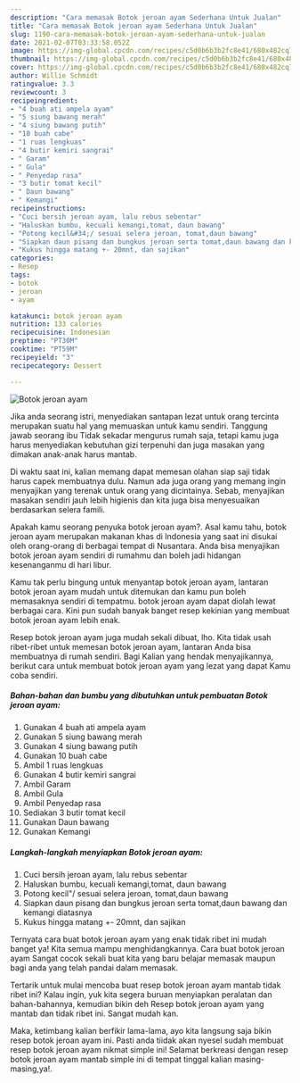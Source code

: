 ```yaml
---
description: "Cara memasak Botok jeroan ayam Sederhana Untuk Jualan"
title: "Cara memasak Botok jeroan ayam Sederhana Untuk Jualan"
slug: 1190-cara-memasak-botok-jeroan-ayam-sederhana-untuk-jualan
date: 2021-02-07T03:33:58.052Z
image: https://img-global.cpcdn.com/recipes/c5d0b6b3b2fc8e41/680x482cq70/botok-jeroan-ayam-foto-resep-utama.jpg
thumbnail: https://img-global.cpcdn.com/recipes/c5d0b6b3b2fc8e41/680x482cq70/botok-jeroan-ayam-foto-resep-utama.jpg
cover: https://img-global.cpcdn.com/recipes/c5d0b6b3b2fc8e41/680x482cq70/botok-jeroan-ayam-foto-resep-utama.jpg
author: Willie Schmidt
ratingvalue: 3.3
reviewcount: 3
recipeingredient:
- "4 buah ati ampela ayam"
- "5 siung bawang merah"
- "4 siung bawang putih"
- "10 buah cabe"
- "1 ruas lengkuas"
- "4 butir kemiri sangrai"
- " Garam"
- " Gula"
- " Penyedap rasa"
- "3 butir tomat kecil"
- " Daun bawang"
- " Kemangi"
recipeinstructions:
- "Cuci bersih jeroan ayam, lalu rebus sebentar"
- "Haluskan bumbu, kecuali kemangi,tomat, daun bawang"
- "Potong kecil&#34;/ sesuai selera jeroan, tomat,daun bawang"
- "Siapkan daun pisang dan bungkus jeroan serta tomat,daun bawang dan kemangi diatasnya"
- "Kukus hingga matang +- 20mnt, dan sajikan"
categories:
- Resep
tags:
- botok
- jeroan
- ayam

katakunci: botok jeroan ayam 
nutrition: 133 calories
recipecuisine: Indonesian
preptime: "PT30M"
cooktime: "PT59M"
recipeyield: "3"
recipecategory: Dessert

---
```



![Botok jeroan ayam](https://img-global.cpcdn.com/recipes/c5d0b6b3b2fc8e41/680x482cq70/botok-jeroan-ayam-foto-resep-utama.jpg)

Jika anda seorang istri, menyediakan santapan lezat untuk orang tercinta merupakan suatu hal yang memuaskan untuk kamu sendiri. Tanggung jawab seorang ibu Tidak sekadar mengurus rumah saja, tetapi kamu juga harus menyediakan kebutuhan gizi terpenuhi dan juga masakan yang dimakan anak-anak harus mantab.

Di waktu  saat ini, kalian memang dapat memesan olahan siap saji tidak harus capek membuatnya dulu. Namun ada juga orang yang memang ingin menyajikan yang terenak untuk orang yang dicintainya. Sebab, menyajikan masakan sendiri jauh lebih higienis dan kita juga bisa menyesuaikan berdasarkan selera famili. 



Apakah kamu seorang penyuka botok jeroan ayam?. Asal kamu tahu, botok jeroan ayam merupakan makanan khas di Indonesia yang saat ini disukai oleh orang-orang di berbagai tempat di Nusantara. Anda bisa menyajikan botok jeroan ayam sendiri di rumahmu dan boleh jadi hidangan kesenanganmu di hari libur.

Kamu tak perlu bingung untuk menyantap botok jeroan ayam, lantaran botok jeroan ayam mudah untuk ditemukan dan kamu pun boleh memasaknya sendiri di tempatmu. botok jeroan ayam dapat diolah lewat berbagai cara. Kini pun sudah banyak banget resep kekinian yang membuat botok jeroan ayam lebih enak.

Resep botok jeroan ayam juga mudah sekali dibuat, lho. Kita tidak usah ribet-ribet untuk memesan botok jeroan ayam, lantaran Anda bisa membuatnya di rumah sendiri. Bagi Kalian yang hendak menyajikannya, berikut cara untuk membuat botok jeroan ayam yang lezat yang dapat Kamu coba sendiri.

<!--inarticleads1-->

##### Bahan-bahan dan bumbu yang dibutuhkan untuk pembuatan Botok jeroan ayam:

1. Gunakan 4 buah ati ampela ayam
1. Gunakan 5 siung bawang merah
1. Gunakan 4 siung bawang putih
1. Gunakan 10 buah cabe
1. Ambil 1 ruas lengkuas
1. Gunakan 4 butir kemiri sangrai
1. Ambil  Garam
1. Ambil  Gula
1. Ambil  Penyedap rasa
1. Sediakan 3 butir tomat kecil
1. Gunakan  Daun bawang
1. Gunakan  Kemangi




<!--inarticleads2-->

##### Langkah-langkah menyiapkan Botok jeroan ayam:

1. Cuci bersih jeroan ayam, lalu rebus sebentar
1. Haluskan bumbu, kecuali kemangi,tomat, daun bawang
1. Potong kecil&#34;/ sesuai selera jeroan, tomat,daun bawang
1. Siapkan daun pisang dan bungkus jeroan serta tomat,daun bawang dan kemangi diatasnya
1. Kukus hingga matang +- 20mnt, dan sajikan




Ternyata cara buat botok jeroan ayam yang enak tidak ribet ini mudah banget ya! Kita semua mampu menghidangkannya. Cara buat botok jeroan ayam Sangat cocok sekali buat kita yang baru belajar memasak maupun bagi anda yang telah pandai dalam memasak.

Tertarik untuk mulai mencoba buat resep botok jeroan ayam mantab tidak ribet ini? Kalau ingin, yuk kita segera buruan menyiapkan peralatan dan bahan-bahannya, kemudian bikin deh Resep botok jeroan ayam yang mantab dan tidak ribet ini. Sangat mudah kan. 

Maka, ketimbang kalian berfikir lama-lama, ayo kita langsung saja bikin resep botok jeroan ayam ini. Pasti anda tiidak akan nyesel sudah membuat resep botok jeroan ayam nikmat simple ini! Selamat berkreasi dengan resep botok jeroan ayam mantab simple ini di tempat tinggal kalian masing-masing,ya!.

